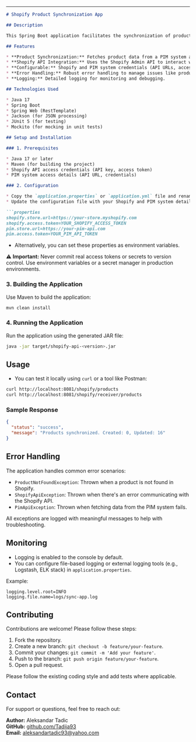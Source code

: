 ---

```markdown
# Shopify Product Synchronization App

## Description

This Spring Boot application facilitates the synchronization of product data between a Product Information Management (PIM) system and a Shopify store. It automates the process of updating or creating products in Shopify based on data from the PIM, ensuring consistency and reducing manual effort.

## Features

* **Product Synchronization:** Fetches product data from a PIM system and updates or creates corresponding products in a Shopify store.
* **Shopify API Integration:** Uses the Shopify Admin API to interact with Shopify product data.
* **Configurable:** Shopify and PIM system credentials (API URLs, access tokens) are configurable.
* **Error Handling:** Robust error handling to manage issues like product not found errors and API exceptions.
* **Logging:** Detailed logging for monitoring and debugging.

## Technologies Used

* Java 17
* Spring Boot
* Spring Web (RestTemplate)
* Jackson (for JSON processing)
* JUnit 5 (for testing)
* Mockito (for mocking in unit tests)

## Setup and Installation

### 1. Prerequisites

* Java 17 or later
* Maven (for building the project)
* Shopify API access credentials (API key, access token)
* PIM system access details (API URL, credentials)

### 2. Configuration

* Copy the `application.properties` or `application.yml` file and rename it to `application-local.properties` or `application-local.yml`.
* Update the configuration file with your Shopify and PIM system details:

```properties
shopify.store.url=https://your-store.myshopify.com
shopify.access.token=YOUR_SHOPIFY_ACCESS_TOKEN
pim.store.url=https://your-pim-api.com
pim.access.token=YOUR_PIM_API_TOKEN
```

* Alternatively, you can set these properties as environment variables.

⚠️ **Important:** Never commit real access tokens or secrets to version control. Use environment variables or a secret manager in production environments.

### 3. Building the Application

Use Maven to build the application:

```bash
mvn clean install
```

### 4. Running the Application

Run the application using the generated JAR file:

```bash
java -jar target/shopify-api-<version>.jar
```

## Usage

* You can test it locally using `curl` or a tool like Postman:

```bash
curl http://localhost:8081/shopify/products
curl http://localhost:8081/shopify/receiver/products
```

### Sample Response

```json
{
  "status": "success",
  "message": "Products synchronized. Created: 0, Updated: 16"
}
```

## Error Handling

The application handles common error scenarios:

* `ProductNotFoundException`: Thrown when a product is not found in Shopify.
* `ShopifyApiException`: Thrown when there's an error communicating with the Shopify API.
* `PimApiException`: Thrown when fetching data from the PIM system fails.

All exceptions are logged with meaningful messages to help with troubleshooting.

## Monitoring

* Logging is enabled to the console by default.
* You can configure file-based logging or external logging tools (e.g., Logstash, ELK stack) in `application.properties`.

Example:

```properties
logging.level.root=INFO
logging.file.name=logs/sync-app.log
```

## Contributing

Contributions are welcome! Please follow these steps:

1. Fork the repository.
2. Create a new branch: `git checkout -b feature/your-feature`.
3. Commit your changes: `git commit -m 'Add your feature'`.
4. Push to the branch: `git push origin feature/your-feature`.
5. Open a pull request.

Please follow the existing coding style and add tests where applicable.

## Contact

For support or questions, feel free to reach out:

**Author:** Aleksandar Tadic  
**GitHub:** [github.com/Tadija93](https://github.com/Tadija93)  
**Email:** aleksandartadic93@yahoo.com
